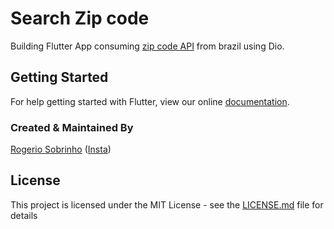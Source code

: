 # Search Zip code

Building Flutter App consuming [zip code API](https://viacep.com.br/) from brazil using Dio.

## Getting Started

For help getting started with Flutter, view our online
[documentation](https://flutter.io/).

### Created & Maintained By

[Rogerio Sobrinho](https://github.com/RogerioSobrinho)
([Insta](https://www.instagram.com/rogerioa.sobrinho))

## License

This project is licensed under the MIT License - see the [LICENSE.md](LICENSE.md) file for details

